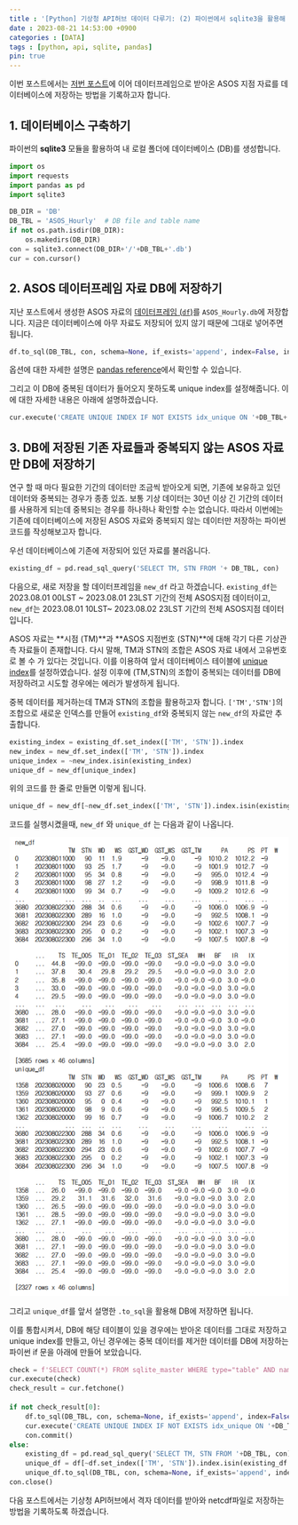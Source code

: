 ```yaml
---
title : '[Python] 기상청 API허브 데이터 다루기: (2) 파이썬에서 sqlite3을 활용해 데이터베이스 구축 및 ASOS 자료 저장하기'
date : 2023-08-21 14:53:00 +0900
categories : [DATA]
tags : [python, api, sqlite, pandas]
pin: true
---
```

이번 포스트에서는 [저번 포스트](https://seogoing.github.io/posts/KMA-APIHUB-1/)에 이어 데이터프레임으로 받아온 ASOS 지점 자료를 데이터베이스에 저장하는 방법을 기록하고자 합니다.

## 1. 데이터베이스 구축하기

파이썬의 **sqlite3** 모듈을 활용하여 내 로컬 폴더에 데이터베이스 (DB)를 생성합니다.

```python
import os
import requests
import pandas as pd
import sqlite3
```

```python
DB_DIR = 'DB'
DB_TBL = 'ASOS_Hourly'  # DB file and table name
if not os.path.isdir(DB_DIR):
    os.makedirs(DB_DIR)
con = sqlite3.connect(DB_DIR+'/'+DB_TBL+'.db')
cur = con.cursor()
```

## 2. ASOS 데이터프레임 자료 DB에 저장하기

지난 포스트에서 생성한 ASOS 자료의 [데이터프레임 (`df`)](/assets/img/2023-08-09-KMA-APIHUB-1/1692420527405.png)를 `ASOS_Hourly.db`에 저장합니다. 지금은 데이터베이스에 아무 자료도 저장되어 있지 않기 때문에 그대로 넣어주면 됩니다.

```python
df.to_sql(DB_TBL, con, schema=None, if_exists='append', index=False, index_label=None, chunksize=10000, dtype=None)
```

옵션에 대한 자세한 설명은 [pandas reference](https://pandas.pydata.org/docs/reference/api/pandas.DataFrame.to_sql.html "pandas.DataFrame.to_sql")에서 확인할 수 있습니다.

그리고 이 DB에 중복된 데이터가 들어오지 못하도록 unique index를 설정해줍니다. 이에 대한 자세한 내용은 아래에 설명하겠습니다.

```python
cur.execute('CREATE UNIQUE INDEX IF NOT EXISTS idx_unique ON '+DB_TBL+' (TM,STN)')
```

## 3. DB에 저장된 기존 자료들과 중복되지 않는 ASOS 자료만 DB에 저장하기

연구 할 때 마다 필요한 기간의 데이터만 조금씩 받아오게 되면, 기존에 보유하고 있던 데이터와 중복되는 경우가 종종 있죠. 보통 기상 데이터는 30년 이상 긴 기간의 데이터를 사용하게 되는데 중복되는 경우를 하나하나 확인할 수는 없습니다. 따라서 이번에는 기존에 데이터베이스에 저장된 ASOS 자료와 중복되지 않는 데이터만 저장하는 파이썬 코드를 작성해보고자 합니다.

우선 데이터베이스에 기존에 저장되어 있던 자료를 불러옵니다.

```python
existing_df = pd.read_sql_query('SELECT TM, STN FROM '+ DB_TBL, con)
```

다음으로, 새로 저장을 할 데이터프레임을  `new_df` 라고 하겠습니다. `existing_df`는 2023.08.01 00LST ~ 2023.08.01 23LST 기간의 전체 ASOS지점 데이터이고, `new_df`는 2023.08.01 10LST~ 2023.08.02 23LST 기간의 전체 ASOS지점 데이터 입니다.

ASOS 자료는 **시점 (TM)**과 **ASOS 지점번호 (STN)**에 대해 각기 다른 기상관측 자료들이 존재합니다. 다시 말해, TM과 STN의 조합은 ASOS 자료 내에서 고유번호로 볼 수 가 있다는 것입니다. 이를 이용하여 앞서 데이터베이스 테이블에 [unique index](#2-asos-데이터프레임-자료-db에-저장하기)를 설정하였습니다. 설정 이후에 (TM,STN)의 조합이 중복되는 데이터를 DB에 저장하려고 시도할 경우에는 에러가 발생하게 됩니다.

중복 데이터를 제거하는데 TM과 STN의 조합을 활용하고자 합니다. `['TM','STN']`의 조합으로 새로운 인덱스를 만들어 `existing_df`와 중복되지 않는 `new_df`의 자료만 추출합니다.

```python
existing_index = existing_df.set_index(['TM', 'STN']).index
new_index = new_df.set_index(['TM', 'STN']).index
unique_index = ~new_index.isin(existing_index)
unique_df = new_df[unique_index]
```

위의 코드를 한 줄로 만들면 이렇게 됩니다.

```python
unique_df = new_df[~new_df.set_index(['TM', 'STN']).index.isin(existing_df.set_index(['TM', 'STN']).index)]
```

코드를 실행시켰을때, `new_df` 와 `unique_df` 는 다음과 같이 나옵니다.

![1692760582212](/assets/img/2023-08-21-KMA-APIHUB-2/1692760582212.png)

그리고 `unique_df`를 앞서 설명한 `.to_sql`을 활용해 DB에 저장하면 됩니다.

이를 통합시켜서, DB에 해당 테이블이 있을 경우에는 받아온 데이터를 그대로 저장하고 unique index를 만들고, 아닌 경우에는 중복 데이터를 제거한 데이터를 DB에 저장하는 파이썬 if 문을 아래에 만들어 보았습니다.

```python
check = f'SELECT COUNT(*) FROM sqlite_master WHERE type="table" AND name="{DB_TBL}"' # Check if table exits
cur.execute(check)
check_result = cur.fetchone()

if not check_result[0]:
    df.to_sql(DB_TBL, con, schema=None, if_exists='append', index=False, index_label=None, chunksize=10000, dtype=None)
    cur.execute('CREATE UNIQUE INDEX IF NOT EXISTS idx_unique ON '+DB_TBL+' (TM,STN)')
    con.commit()
else:
    existing_df = pd.read_sql_query('SELECT TM, STN FROM '+DB_TBL, con)
    unique_df = df[~df.set_index(['TM', 'STN']).index.isin(existing_df.set_index(['TM', 'STN']).index)] #Find not duplicate data
    unique_df.to_sql(DB_TBL, con, schema=None, if_exists='append', index=False, index_label=None, chunksize=10000, dtype=None)
con.close()
```
다음 포스트에서는 기상청 API허브에서 격자 데이터를 받아와 netcdf파일로 저장하는 방법을 기록하도록 하겠습니다.